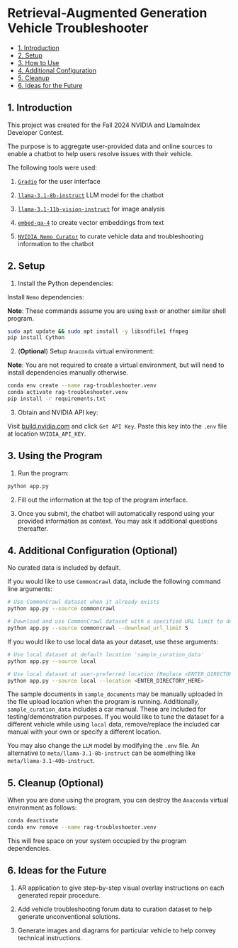 # Retrieval-Augmented Generation Vehicle Troubleshooter

- [1. Introduction](#1-introduction)
- [2. Setup](#2-setup)
- [3. How to Use](#3-using-the-program)
- [4. Additional Configuration](#4-additional-configuration-optional)
- [5. Cleanup](#5-cleanup-optional)
- [6. Ideas for the Future](#6-ideas-for-the-future)

## 1. Introduction

This project was created for the Fall 2024 NVIDIA and LlamaIndex Developer Contest.

The purpose is to aggregate user-provided data and online sources to enable a chatbot to help users resolve issues with their vehicle.

The following tools were used:

1. [`Gradio`](https://www.gradio.app/) for the user interface

2. [`llama-3.1-8b-instruct`](https://build.nvidia.com/meta/llama-3.2-70b-instruct) LLM model for the chatbot

3. [`llama-3.1-11b-vision-instruct`](https://build.nvidia.com/meta/llama-3.2-11b-vision-instruct) for image analysis

4. [`embed-qa-4`](https://build.nvidia.com/nvidia/embed-qa-4) to create vector embeddings from text

5. [`NVIDIA Nemo Curator`](https://github.com/NVIDIA/NeMo-Curator) to curate vehicle data and troubleshooting information to the chatbot

## 2. Setup

1. Install the Python dependencies:

Install `Nemo` dependencies:

**Note**: These commands assume you are using `bash` or another similar shell program.

```bash
sudo apt update && sudo apt install -y libsndfile1 ffmpeg
pip install Cython
```
2. (**Optional**) Setup `Anaconda` virtual environment:

**Note**: You are not required to create a virtual environment, but will need to install dependencies manually otherwise.

```bash
conda env create --name rag-troubleshooter.venv
conda activate rag-troubleshooter.venv
pip install -r requirements.txt
```

3. Obtain and NVIDIA API key:

Visit [build.nvidia.com](https://build.nvidia.com/meta/llama-3_1-405b-instruct) and click `Get API Key`. Paste this key into the `.env` file at location `NVIDIA_API_KEY`.

## 3. Using the Program

1. Run the program:

```bash
python app.py
```

2. Fill out the information at the top of the program interface.

2. Once you submit, the chatbot will automatically respond using your provided information as context. You may ask it additional questions thereafter.

## 4. Additional Configuration (Optional)

No curated data is included by default. 

If you would like to use `CommonCrawl` data, include the following command line arguments:

```bash
# Use CommonCrawl dataset when it already exists
python app.py --source commoncrawl

# Download and use CommonCrawl dataset with a specified URL limit to download
python app.py --source commoncrawl --download_url_limit 5
```

If you would like to use local data as your dataset, use these arguments:

```bash
# Use local dataset at default location 'sample_curation_data'
python app.py --source local

# Use local dataset at user-preferred location (Replace <ENTER_DIRECTORY_HERE> with directory)
python app.py --source local --location <ENTER_DIRECTORY_HERE>
```

The sample documents in `sample_documents` may be manually uploaded in the file upload location when the program is running. Additionally, `sample_curation_data` includes a car manual. These are included for testing/demonstration purposes. If you would like to tune the dataset for a different vehicle while using `local` data, remove/replace the included car manual with your own or specify a different location.

You may also change the `LLM` model by modifying the `.env` file. An alternative to `meta/llama-3.1-8b-instruct` can be something like `meta/llama-3.1-40b-instruct`.

## 5. Cleanup (Optional) 

When you are done using the program, you can destroy the `Anaconda` virtual environment as follows:

```bash
conda deactivate
conda env remove --name rag-troubleshooter.venv
```

This will free space on your system occupied by the program dependencies.

## 6. Ideas for the Future

1. AR application to give step-by-step visual overlay instructions on each generated repair procedure.

2. Add vehicle troubleshooting forum data to curation dataset to help generate unconventional solutions.

3. Generate images and diagrams for particular vehicle to help convey technical instructions.